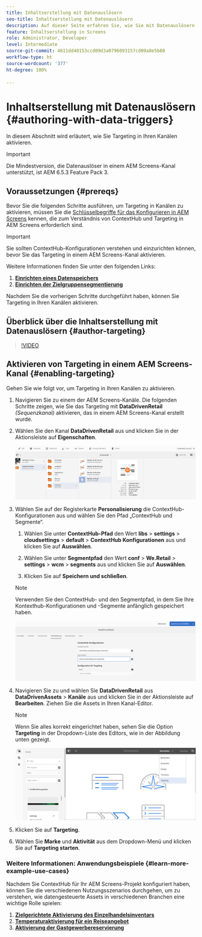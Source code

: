 ```yaml
---
title: Inhaltserstellung mit Datenauslösern
seo-title: Inhaltserstellung mit Datenauslösern
description: Auf dieser Seite erfahren Sie, wie Sie mit Datenauslösern Inhalte erstellen.
feature: Inhaltserstellung in Screens
role: Administrator, Developer
level: Intermediate
source-git-commit: 4611dd40153ccd09d3a0796093157cd09a8e5b80
workflow-type: ht
source-wordcount: '377'
ht-degree: 100%

---
```



# Inhaltserstellung mit Datenauslösern {#authoring-with-data-triggers}

In diesem Abschnitt wird erläutert, wie Sie Targeting in Ihren Kanälen aktivieren.

>[!IMPORTANT]
>
>Die Mindestversion, die Datenauslöser in einem AEM Screens-Kanal unterstützt, ist AEM 6.5.3 Feature Pack 3.

## Voraussetzungen {#prereqs}

Bevor Sie die folgenden Schritte ausführen, um Targeting in Kanälen zu aktivieren, müssen Sie die [Schlüsselbegriffe für das Konfigurieren in AEM Screens](configuring-context-hub.md) kennen, die zum Verständnis von ContextHub und Targeting in AEM Screens erforderlich sind.

>[!IMPORTANT]
>
>Sie sollten ContextHub-Konfigurationen verstehen und einzurichten können, bevor Sie das Targeting in einem AEM Screens-Kanal aktivieren.

Weitere Informationen finden Sie unter den folgenden Links:

1. **[Einrichten eines Datenspeichers](configuring-context-hub.md)**
1. **[Einrichten der Zielgruppensegmentierung](configuring-context-hub.md)**

Nachdem Sie die vorherigen Schritte durchgeführt haben, können Sie Targeting in Ihren Kanälen aktivieren.

## Überblick über die Inhaltserstellung mit Datenauslösern {#author-targeting}

>[!VIDEO](https://video.tv.adobe.com/v/31921)

## Aktivieren von Targeting in einem AEM Screens-Kanal {#enabling-targeting}

Gehen Sie wie folgt vor, um Targeting in Ihren Kanälen zu aktivieren.

1. Navigieren Sie zu einem der AEM Screens-Kanäle. Die folgenden Schritte zeigen, wie Sie das Targeting mit **DataDrivenRetail** *(Sequenzkanal)* aktivieren, das in einem AEM Screens-Kanal erstellt wurde.

1. Wählen Sie den Kanal **DataDrivenRetail** aus und klicken Sie in der Aktionsleiste auf **Eigenschaften**.

   ![screen_shot_2019-05-01at43332pm](assets/screen_shot_2019-05-01at43332pm.png)

1. Wählen Sie auf der Registerkarte **Personalisierung** die ContextHub-Konfigurationen aus und wählen Sie den Pfad „ContextHub und Segmente“.

   1. Wählen Sie unter **ContextHub-Pfad** den Wert **libs** > **settings** > **cloudsettings** > **default** > **ContextHub Konfigurationen** aus und klicken Sie auf **Auswählen**.

   1. Wählen Sie unter **Segmentpfad** den Wert **conf** > **We.Retail** > **settings** > **wcm** > **segments** aus und klicken Sie auf **Auswählen**.

   1. Klicken Sie auf **Speichern und schließen**.
   >[!NOTE]
   >
   >Verwenden Sie den ContextHub- und den Segmentpfad, in dem Sie Ihre Kontexthub-Konfigurationen und -Segmente anfänglich gespeichert haben.

   ![screen_shot_2019-05-01at44030pm](assets/screen_shot_2019-05-01at44030pm.png)

1. Navigieren Sie zu und wählen Sie **DataDrivenRetail** aus **DataDrivenAssets** > **Kanäle** aus und klicken Sie in der Aktionsleiste auf **Bearbeiten**. Ziehen Sie die Assets in Ihren Kanal-Editor.

   >[!NOTE]
   >
   >Wenn Sie alles korrekt eingerichtet haben, sehen Sie die Option **Targeting** in der Dropdown-Liste des Editors, wie in der Abbildung unten gezeigt.

   ![screen_shot_2019-05-01at44231pm](assets/screen_shot_2019-05-01at44231pm.png)

1. Klicken Sie auf **Targeting**.

1. Wählen Sie **Marke** und **Aktivität** aus dem Dropdown-Menü und klicken Sie auf **Targeting starten**.

### Weitere Informationen: Anwendungsbeispiele {#learn-more-example-use-cases}

Nachdem Sie ContextHub für Ihr AEM Screens-Projekt konfiguriert haben, können Sie die verschiedenen Nutzungsszenarios durchgehen, um zu verstehen, wie datengesteuerte Assets in verschiedenen Branchen eine wichtige Rolle spielen:

1. **[Zielgerichtete Aktivierung des Einzelhandelsinventars](retail-inventory-activation.md)**
1. **[Temperaturaktivierung für ein Reiseangebot](local-temperature-activation.md)**
1. **[Aktivierung der Gastgewerbereservierung](hospitality-reservation-activation.md)**
